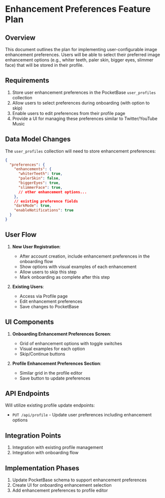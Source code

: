 # Enhancement Preferences Feature Plan

## Overview
This document outlines the plan for implementing user-configurable image enhancement preferences. Users will be able to select their preferred image enhancement options (e.g., whiter teeth, paler skin, bigger eyes, slimmer face) that will be stored in their profile.

## Requirements
1. Store user enhancement preferences in the PocketBase `user_profiles` collection
2. Allow users to select preferences during onboarding (with option to skip)
3. Enable users to edit preferences from their profile page
4. Provide a UI for managing these preferences similar to Twitter/YouTube Music

## Data Model Changes
The `user_profiles` collection will need to store enhancement preferences:

```json
{
  "preferences": {
    "enhancements": {
      "whiterTeeth": true,
      "palerSkin": false,
      "biggerEyes": true,
      "slimmerFace": true,
      // other enhancement options...
    },
    // existing preference fields
    "darkMode": true,
    "enableNotifications": true
  }
}
```

## User Flow
1. **New User Registration**:
   - After account creation, include enhancement preferences in the onboarding flow
   - Show options with visual examples of each enhancement
   - Allow users to skip this step
   - Mark onboarding as complete after this step

2. **Existing Users**:
   - Access via Profile page
   - Edit enhancement preferences
   - Save changes to PocketBase

## UI Components
1. **Onboarding Enhancement Preferences Screen**:
   - Grid of enhancement options with toggle switches
   - Visual examples for each option
   - Skip/Continue buttons

2. **Profile Enhancement Preferences Section**:
   - Similar grid in the profile editor
   - Save button to update preferences

## API Endpoints
Will utilize existing profile update endpoints:
- `PUT /api/profile` - Update user preferences including enhancement options

## Integration Points
1. Integration with existing profile management
2. Integration with onboarding flow

## Implementation Phases
1. Update PocketBase schema to support enhancement preferences
2. Create UI for onboarding enhancement selection
3. Add enhancement preferences to profile editor 